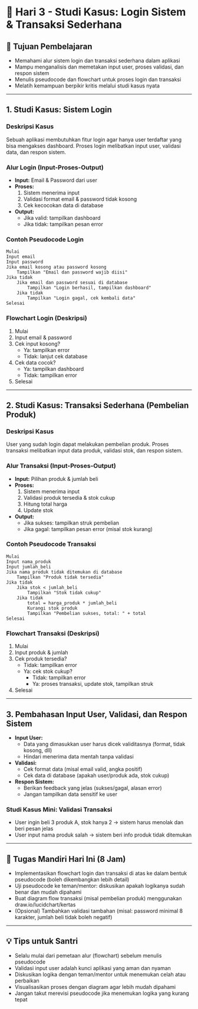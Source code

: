 # 📘 Hari 3 - Studi Kasus: Login Sistem & Transaksi Sederhana

## 🎯 Tujuan Pembelajaran
- Memahami alur sistem login dan transaksi sederhana dalam aplikasi
- Mampu menganalisis dan memetakan input user, proses validasi, dan respon sistem
- Menulis pseudocode dan flowchart untuk proses login dan transaksi
- Melatih kemampuan berpikir kritis melalui studi kasus nyata

---

## 1. Studi Kasus: Sistem Login

### Deskripsi Kasus
Sebuah aplikasi membutuhkan fitur login agar hanya user terdaftar yang bisa mengakses dashboard. Proses login melibatkan input user, validasi data, dan respon sistem.

### Alur Login (Input-Proses-Output)
- **Input:** Email & Password dari user
- **Proses:**
    1. Sistem menerima input
    2. Validasi format email & password tidak kosong
    3. Cek kecocokan data di database
- **Output:**
    - Jika valid: tampilkan dashboard
    - Jika tidak: tampilkan pesan error

### Contoh Pseudocode Login
```
Mulai
Input email
Input password
Jika email kosong atau password kosong
    Tampilkan "Email dan password wajib diisi"
Jika tidak
    Jika email dan password sesuai di database
        Tampilkan "Login berhasil, tampilkan dashboard"
    Jika tidak
        Tampilkan "Login gagal, cek kembali data"
Selesai
```

### Flowchart Login (Deskripsi)
1. Mulai
2. Input email & password
3. Cek input kosong?
    - Ya: tampilkan error
    - Tidak: lanjut cek database
4. Cek data cocok?
    - Ya: tampilkan dashboard
    - Tidak: tampilkan error
5. Selesai

---

## 2. Studi Kasus: Transaksi Sederhana (Pembelian Produk)

### Deskripsi Kasus
User yang sudah login dapat melakukan pembelian produk. Proses transaksi melibatkan input data produk, validasi stok, dan respon sistem.

### Alur Transaksi (Input-Proses-Output)
- **Input:** Pilihan produk & jumlah beli
- **Proses:**
    1. Sistem menerima input
    2. Validasi produk tersedia & stok cukup
    3. Hitung total harga
    4. Update stok
- **Output:**
    - Jika sukses: tampilkan struk pembelian
    - Jika gagal: tampilkan pesan error (misal stok kurang)

### Contoh Pseudocode Transaksi
```
Mulai
Input nama_produk
Input jumlah_beli
Jika nama_produk tidak ditemukan di database
    Tampilkan "Produk tidak tersedia"
Jika tidak
    Jika stok < jumlah_beli
        Tampilkan "Stok tidak cukup"
    Jika tidak
        total = harga_produk * jumlah_beli
        Kurangi stok produk
        Tampilkan "Pembelian sukses, total: " + total
Selesai
```

### Flowchart Transaksi (Deskripsi)
1. Mulai
2. Input produk & jumlah
3. Cek produk tersedia?
    - Tidak: tampilkan error
    - Ya: cek stok cukup?
        - Tidak: tampilkan error
        - Ya: proses transaksi, update stok, tampilkan struk
4. Selesai

---

## 3. Pembahasan Input User, Validasi, dan Respon Sistem

- **Input User:**
    - Data yang dimasukkan user harus dicek validitasnya (format, tidak kosong, dll)
    - Hindari menerima data mentah tanpa validasi
- **Validasi:**
    - Cek format data (misal email valid, angka positif)
    - Cek data di database (apakah user/produk ada, stok cukup)
- **Respon Sistem:**
    - Berikan feedback yang jelas (sukses/gagal, alasan error)
    - Jangan tampilkan data sensitif ke user

### Studi Kasus Mini: Validasi Transaksi
- User ingin beli 3 produk A, stok hanya 2 → sistem harus menolak dan beri pesan jelas
- User input nama produk salah → sistem beri info produk tidak ditemukan

---

## 📌 Tugas Mandiri Hari Ini (8 Jam)
- Implementasikan flowchart login dan transaksi di atas ke dalam bentuk pseudocode (boleh dikembangkan lebih detail)
- Uji pseudocode ke teman/mentor: diskusikan apakah logikanya sudah benar dan mudah dipahami
- Buat diagram flow transaksi (misal pembelian produk) menggunakan draw.io/lucidchart/kertas
- (Opsional) Tambahkan validasi tambahan (misal: password minimal 8 karakter, jumlah beli tidak boleh negatif)

---

## 💡 Tips untuk Santri
- Selalu mulai dari pemetaan alur (flowchart) sebelum menulis pseudocode
- Validasi input user adalah kunci aplikasi yang aman dan nyaman
- Diskusikan logika dengan teman/mentor untuk menemukan celah atau perbaikan
- Visualisasikan proses dengan diagram agar lebih mudah dipahami
- Jangan takut merevisi pseudocode jika menemukan logika yang kurang tepat